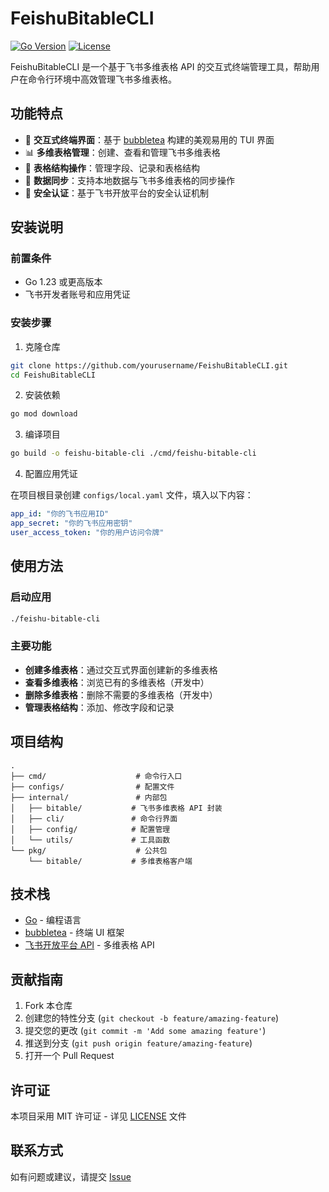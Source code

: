 # FeishuBitableCLI

[![Go Version](https://img.shields.io/badge/Go-1.23-blue.svg)](https://golang.org/)
[![License](https://img.shields.io/badge/License-MIT-green.svg)](LICENSE)

FeishuBitableCLI 是一个基于飞书多维表格 API 的交互式终端管理工具，帮助用户在命令行环境中高效管理飞书多维表格。

## 功能特点

- 🚀 **交互式终端界面**：基于 [bubbletea](https://github.com/charmbracelet/bubbletea) 构建的美观易用的 TUI 界面
- 📊 **多维表格管理**：创建、查看和管理飞书多维表格
- 🔧 **表格结构操作**：管理字段、记录和表格结构
- 🔄 **数据同步**：支持本地数据与飞书多维表格的同步操作
- 🔐 **安全认证**：基于飞书开放平台的安全认证机制

## 安装说明

### 前置条件

- Go 1.23 或更高版本
- 飞书开发者账号和应用凭证

### 安装步骤

1. 克隆仓库

```bash
git clone https://github.com/yourusername/FeishuBitableCLI.git
cd FeishuBitableCLI
```

2. 安装依赖

```bash
go mod download
```

3. 编译项目

```bash
go build -o feishu-bitable-cli ./cmd/feishu-bitable-cli
```

4. 配置应用凭证

在项目根目录创建 `configs/local.yaml` 文件，填入以下内容：

```yaml
app_id: "你的飞书应用ID"
app_secret: "你的飞书应用密钥"
user_access_token: "你的用户访问令牌"
```

## 使用方法

### 启动应用

```bash
./feishu-bitable-cli
```

### 主要功能

- **创建多维表格**：通过交互式界面创建新的多维表格
- **查看多维表格**：浏览已有的多维表格（开发中）
- **删除多维表格**：删除不需要的多维表格（开发中）
- **管理表格结构**：添加、修改字段和记录

## 项目结构

```
.
├── cmd/                    # 命令行入口
├── configs/                # 配置文件
├── internal/               # 内部包
│   ├── bitable/           # 飞书多维表格 API 封装
│   ├── cli/               # 命令行界面
│   ├── config/            # 配置管理
│   └── utils/             # 工具函数
└── pkg/                    # 公共包
    └── bitable/           # 多维表格客户端
```

## 技术栈

- [Go](https://golang.org/) - 编程语言
- [bubbletea](https://github.com/charmbracelet/bubbletea) - 终端 UI 框架
- [飞书开放平台 API](https://open.feishu.cn/document/ukTMukTMukTM/uATMzUjLwEzM14CMxMTN/bitable-overview) - 多维表格 API

## 贡献指南

1. Fork 本仓库
2. 创建您的特性分支 (`git checkout -b feature/amazing-feature`)
3. 提交您的更改 (`git commit -m 'Add some amazing feature'`)
4. 推送到分支 (`git push origin feature/amazing-feature`)
5. 打开一个 Pull Request

## 许可证

本项目采用 MIT 许可证 - 详见 [LICENSE](LICENSE) 文件

## 联系方式

如有问题或建议，请提交 [Issue](https://github.com/yourusername/FeishuBitableCLI/issues)
